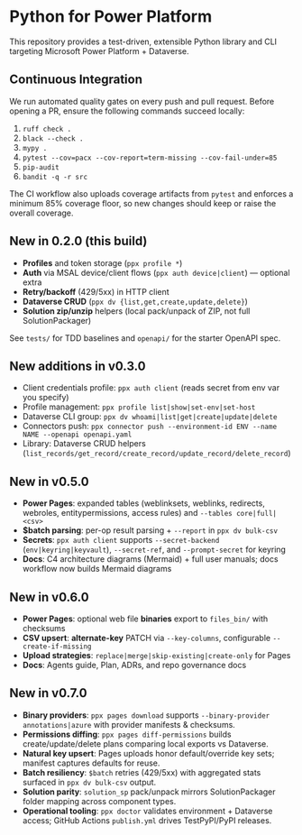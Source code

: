 
# Python for Power Platform

This repository provides a test-driven, extensible Python library and CLI targeting Microsoft Power Platform + Dataverse.

## Continuous Integration

We run automated quality gates on every push and pull request. Before opening a PR, ensure the following commands succeed locally:

1. `ruff check .`
2. `black --check .`
3. `mypy .`
4. `pytest --cov=pacx --cov-report=term-missing --cov-fail-under=85`
5. `pip-audit`
6. `bandit -q -r src`

The CI workflow also uploads coverage artifacts from `pytest` and enforces a minimum 85% coverage floor, so new changes should keep or raise the overall coverage.

## New in 0.2.0 (this build)
- **Profiles** and token storage (`ppx profile *`)
- **Auth** via MSAL device/client flows (`ppx auth device|client`) — optional extra
- **Retry/backoff** (429/5xx) in HTTP client
- **Dataverse CRUD** (`ppx dv {list,get,create,update,delete}`)
- **Solution zip/unzip** helpers (local pack/unpack of ZIP, not full SolutionPackager)

See `tests/` for TDD baselines and `openapi/` for the starter OpenAPI spec.

## New additions in v0.3.0
- Client credentials profile: `ppx auth client` (reads secret from env var you specify)
- Profile management: `ppx profile list|show|set-env|set-host`
- Dataverse CLI group: `ppx dv whoami|list|get|create|update|delete`
- Connectors push: `ppx connector push --environment-id ENV --name NAME --openapi openapi.yaml`
- Library: Dataverse CRUD helpers (`list_records/get_record/create_record/update_record/delete_record`)


## New in v0.5.0
- **Power Pages**: expanded tables (weblinksets, weblinks, redirects, webroles, entitypermissions, access rules) and `--tables core|full|<csv>`
- **$batch parsing**: per-op result parsing + `--report` in `ppx dv bulk-csv`
- **Secrets**: `ppx auth client` supports `--secret-backend` (`env|keyring|keyvault`), `--secret-ref`, and `--prompt-secret` for keyring
- **Docs**: C4 architecture diagrams (Mermaid) + full user manuals; docs workflow now builds Mermaid diagrams


## New in v0.6.0
- **Power Pages**: optional web file **binaries** export to `files_bin/` with checksums
- **CSV upsert**: **alternate-key** PATCH via `--key-columns`, configurable `--create-if-missing`
- **Upload strategies**: `replace|merge|skip-existing|create-only` for Pages
- **Docs**: Agents guide, Plan, ADRs, and repo governance docs

## New in v0.7.0
- **Binary providers**: `ppx pages download` supports `--binary-provider annotations|azure` with provider manifests & checksums.
- **Permissions diffing**: `ppx pages diff-permissions` builds create/update/delete plans comparing local exports vs Dataverse.
- **Natural key upsert**: Pages uploads honor default/override key sets; manifest captures defaults for reuse.
- **Batch resiliency**: `$batch` retries (429/5xx) with aggregated stats surfaced in `ppx dv bulk-csv` output.
- **Solution parity**: `solution_sp` pack/unpack mirrors SolutionPackager folder mapping across component types.
- **Operational tooling**: `ppx doctor` validates environment + Dataverse access; GitHub Actions `publish.yml` drives TestPyPI/PyPI releases.

